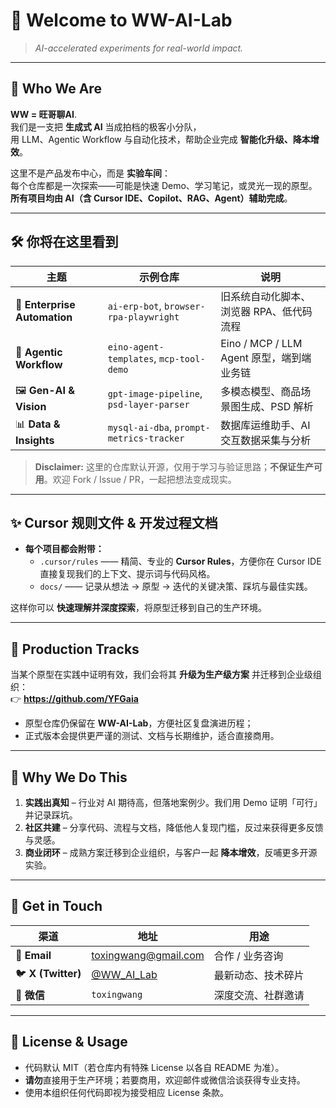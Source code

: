 # 👋 Welcome to **WW-AI-Lab**

> *AI-accelerated experiments for real-world impact.*

---

## 🌟 Who We Are
**WW = 旺哥聊AI**.  
我们是一支把 **生成式 AI** 当成拍档的极客小分队，  
用 LLM、Agentic Workflow 与自动化技术，帮助企业完成 **智能化升级、降本增效**。

这里不是产品发布中心，而是 **实验车间**：  
每个仓库都是一次探索——可能是快速 Demo、学习笔记，或灵光一现的原型。  
**所有项目均由 AI（含 Cursor IDE、Copilot、RAG、Agent）辅助完成**。

---

## 🛠️ 你将在这里看到

| 主题 | 示例仓库 | 说明 |
|------|---------|------|
| 🔄 **Enterprise Automation** | `ai-erp-bot`, `browser-rpa-playwright` | 旧系统自动化脚本、浏览器 RPA、低代码流程 |
| 🤖 **Agentic Workflow** | `eino-agent-templates`, `mcp-tool-demo` | Eino / MCP / LLM Agent 原型，端到端业务链 |
| 🖼️ **Gen-AI & Vision** | `gpt-image-pipeline`, `psd-layer-parser` | 多模态模型、商品场景图生成、PSD 解析 |
| 📊 **Data & Insights** | `mysql-ai-dba`, `prompt-metrics-tracker` | 数据库运维助手、AI 交互数据采集与分析 |

> **Disclaimer:** 这里的仓库默认开源，仅用于学习与验证思路；**不保证生产可用**。欢迎 Fork / Issue / PR，一起把想法变成现实。

---

## ✨ Cursor 规则文件 & 开发过程文档

- **每个项目都会附带：**  
  - `.cursor/rules` —— 精简、专业的 **Cursor Rules**，方便你在 Cursor IDE 直接复现我们的上下文、提示词与代码风格。  
  - `docs/` —— 记录从想法 → 原型 → 迭代的关键决策、踩坑与最佳实践。  

这样你可以 **快速理解并深度探索**，将原型迁移到自己的生产环境。

---

## 🏢 Production Tracks

当某个原型在实践中证明有效，我们会将其 **升级为生产级方案** 并迁移到企业级组织：  
👉 **https://github.com/YFGaia** 

- 原型仓库仍保留在 **WW-AI-Lab**，方便社区复盘演进历程；  
- 正式版本会提供更严谨的测试、文档与长期维护，适合直接商用。  

---

## 🚀 Why We Do This

1. **实践出真知** – 行业对 AI 期待高，但落地案例少。我们用 Demo 证明「可行」并记录踩坑。  
2. **社区共建** – 分享代码、流程与文档，降低他人复现门槛，反过来获得更多反馈与灵感。  
3. **商业闭环** – 成熟方案迁移到企业组织，与客户一起 **降本增效**，反哺更多开源实验。

---

## 🤝 Get in Touch

| 渠道 | 地址 | 用途 |
|------|------|------|
| 📧 **Email** | toxingwang@gmail.com | 合作 / 业务咨询 |
| 🐦 **X (Twitter)** | [@WW_AI_Lab](https://x.com/WW_AI_Lab) | 最新动态、技术碎片 |
| 💬 **微信** | `toxingwang` | 深度交流、社群邀请 |

---

## 📜 License & Usage

- 代码默认 MIT（若仓库内有特殊 License 以各自 README 为准）。  
- **请勿**直接用于生产环境；若要商用，欢迎邮件或微信洽谈获得专业支持。  
- 使用本组织任何代码即视为接受相应 License 条款。
